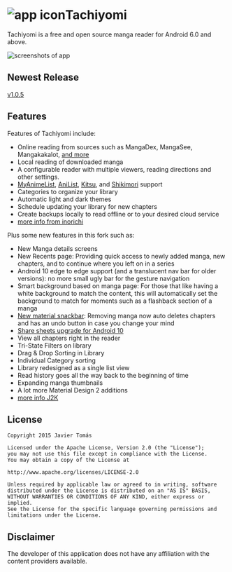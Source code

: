 # ![app icon](./.github/readme-images/app-icon.png)Tachiyomi
Tachiyomi is a free and open source manga reader for Android 6.0 and above.

![screenshots of app](./.github/readme-images/screens.png)

## Newest Release
[v1.0.5](https://github.com/light-wing/tachiyomiSFW/releases)

## Features

Features of Tachiyomi include:
* Online reading from sources such as MangaDex, MangaSee, Mangakakalot, [and more](https://github.com/light-wing/tachiyomi-extensions)
* Local reading of downloaded manga
* A configurable reader with multiple viewers, reading directions and other settings.
* [MyAnimeList](https://myanimelist.net/), [AniList](https://anilist.co/), [Kitsu](https://kitsu.io/explore/anime), and [Shikimori](https://shikimori.one) support
* Categories to organize your library
* Automatic light and dark themes
* Schedule updating your library for new chapters
* Create backups locally to read offline or to your desired cloud service 
* [more info from inorichi](https://github.com/inorichi/tachiyomi)

Plus some new features in this fork such as:
* New Manga details screens
* New Recents page: Providing quick access to newly added manga, new chapters, and to continue where you left on in a series
* Android 10 edge to edge support (and a translucent nav bar for older versions): no more small ugly bar for the gesture navigation
* Smart background based on manga page: For those that like having a white background to match the content, this will automatically set the background to match for moments such as a flashback section of a manga
* [New material snackbar](.github/readme-images/material%20snackbar.png): Removing manga now auto deletes chapters and has an undo button in case you change your mind
* [Share sheets upgrade for Android 10](.github/readme-images/share%20menu.png)
* View all chapters right in the reader
* Tri-State Filters on library
* Drag & Drop Sorting in Library
* Individual Category sorting
* Library redesigned as a single list view
* Read history goes all the way back to the beginning of time
* Expanding manga thumbnails
* A lot more Material Design 2 additions
* [more info J2K](https://github.com/Jays2Kings/tachiyomi)

## License

    Copyright 2015 Javier Tomás

    Licensed under the Apache License, Version 2.0 (the "License");
    you may not use this file except in compliance with the License.
    You may obtain a copy of the License at

    http://www.apache.org/licenses/LICENSE-2.0

    Unless required by applicable law or agreed to in writing, software
    distributed under the License is distributed on an "AS IS" BASIS,
    WITHOUT WARRANTIES OR CONDITIONS OF ANY KIND, either express or implied.
    See the License for the specific language governing permissions and
    limitations under the License.

## Disclaimer

The developer of this application does not have any affiliation with the content providers available.
